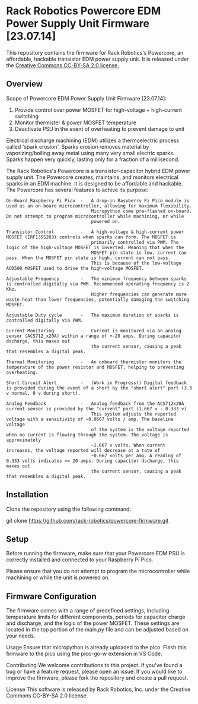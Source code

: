 # Rack Robotics Powercore EDM Power Supply Unit Firmware [23.07.14]

This repository contains the firmware for Rack Robotics's Powercore, an affordable, hackable transistor EDM power supply unit. It is released under the [Creative Commons CC-BY-SA 2.0 license.](https://creativecommons.org/licenses/by-sa/2.0/legalcode)

## Overview

Scope of Powercore EDM Power Supply Unit Firmware [23.07.14]:
1) Provide control over power MOSFET for high-voltage + high-current switching
2) Monitor thermister & power MOSFET temperature
3) Deactivate PSU in the event of overheating to prevent damage to unit

Electrical discharge machining (EDM) utilizes a thermoelectric process called 'spark erosion'. Sparks erosion removes material 
by vaporizing/boiling away metal using many very small electric sparks. Sparks happen very quickly, lasting only for a
fraction of a millisecond.

The Rack Robotics's Powercore is a transistor-capacitor hybrid EDM power supply unit. The Powercore creates, maintains, and monitors electrical 
sparks in an EDM machine. It is designed to be affordable and hackable. The Powercore has several features to achive its purpose: 

    On-Board Raspberry Pi Pico  -   A drop-in Raspberry Pi Pico module is used as an on-board microcontroller, allowing for maximum flexibility. 
                                    Micropython come pre-flashed on-board. Do not attempt to program microcontroller while machining, or while 
                                    powered on.
    
    Transistor Control          -   A high-voltage & high-current power MOSFET (IRF135S203) controls when sparks can form. The MOSFET is
                                    primarily controlled via PWM. The logic of the high-voltage MOSFET is inverted. Meaning that when the 
                                    MOSFET pin state is low, current can pass. When the MOSFET pin state is high, current can not pass. 
                                    This is because of the low-voltage AOD508 MOSFET used to drive the high-voltage MOSFET.

    Adjustable Frequency        -   The minimum frequency between sparks is controlled digitally via PWM. Recommended operating frequency is 2 KHz.
                                    Higher frequencies can generate more waste heat than lower frequencies, potentially damaging the switching MOSFET.

    Adjustable Duty cycle       -   The maximum duration of sparks is controlled digitally via PWM.

    Current Monitoring          -   Current is monitored via an analog sensor (ACS712_x20A) within a range of +-20 amps. During capacitor dscharge, this maxes out 
                                    the current sensor, causing a peak that resembles a digital peak. 

    Thermal Monitoring          -   An onboard thermister monitors the temperature of the power resistor and MOSFET, helping to preventing overheating.

    Short Circuit Alert         -   (Work in Progress!) Digital feedback is provided during the event of a short by the "short alert" port (3.3 v normal, 0 v during short).

    Analog Feedback             -   Analog feedback from the ACS712x20A current sensor is provided by the "current" port (1.667 v - 0.333 v)
                                    This system adjusts the reported voltage with a sensitivity of ~0.0667 volts / amp. The baseline voltage 
                                    of the system is the voltage reported when no current is flowing through the system. The voltage is approximately 
                                    ~1.667 v volts. When current increases, the voltage reported will decrease at a rate of 
                                    ~0.667 volts per amp. A reading of 0.333 volts indicates >= 20 amps. During capacitor dscharge, this maxes out 
                                    the current sensor, causing a peak that resembles a digital peak.

## Installation

Clone the repository using the following command:

git clone https://github.com/rack-robotics/powercore-firmware.git

## Setup

Before running the firmware, make sure that your Powercore EDM PSU is correctly installed and connected to your Raspberry Pi Pico. 

Please ensure that you do not attempt to program the microcontroller while machining or while the unit is powered on.

## Firmware Configuration

The firmware comes with a range of predefined settings, including temperature limits for different components, periods for capacitor charge and discharge, and the logic of the power MOSFET. These settings are located in the top portion of the main.py file and can be adjusted based on your needs.

Usage
Ensure that micropython is already uploaded to the pico. Flash this firmware to the pico using the pico-go-w extension in VS Code.

Contributing
We welcome contributions to this project. If you've found a bug or have a feature request, please open an issue. If you would like to improve the firmware, please fork the repository and create a pull request.

License
This software is released by Rack Robotics, Inc. under the Creative Commons CC-BY-SA 2.0 license.
